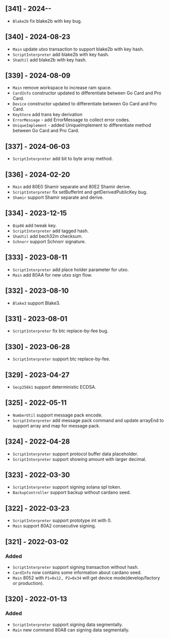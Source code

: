 ## [341] - 2024--

- `Blake2b` fix blake2b with key bug.

## [340] - 2024-08-23

- `Main` update utxo transaction to support blake2b with key hash.
- `ScriptInterpreter` add blake2b with key hash.
- `ShaUtil` add blake2b with key hash.

## [339] - 2024-08-09

- `Main` remove workspace to increase ram space.
- `CardInfo` constructor updated to differentiate between Go Card and Pro Card.
- `Device` constructor updated to differentiate between Go Card and Pro Card.
- `KeyStore` add trans key derivation
- `ErrorMessage` - add ErrorMessage to collect error codes.
- `UniqueImplement` - added UniqueImplement to differentiate method between Go Card and Pro Card.

## [337] - 2024-06-03

- `ScriptInterpreter` add bit to byte array method.

## [336] - 2024-02-20

- `Main` add 80E0 Shamir separate and 80E2 Shamir derive.
- `ScriptInterpreter` fix setBufferInt and getDerivedPublicKey bug.
- `Shamir` support Shamir separate and derive.

## [334] - 2023-12-15

- `Bip86` add tweak key.
- `ScriptInterpreter` add tagged hash.
- `ShaUtil` add bech32m checksum.
- `Schnorr` support Schnorr signature.

## [333] - 2023-08-11

- `ScriptInterpreter` add place holder parameter for utxo.
- `Main` add 80AA for new utxo sign flow.

## [332] - 2023-08-10

- `Blake3` support Blake3.

## [331] - 2023-08-01

- `ScriptInterpreter` fix btc replace-by-fee bug.

## [330] - 2023-06-28

- `ScriptInterpreter` support btc replace-by-fee.

## [329] - 2023-04-27

- `Secp256k1` support deterministic ECDSA.

## [325] - 2022-05-11

- `NumberUtil` support message pack encode.
- `ScriptInterpreter` add message pack command and update arrayEnd to support array and map for message pack.

## [324] - 2022-04-28

- `ScriptInterpreter` support protocol buffer data placeholder.
- `ScriptInterpreter` support showing amount with larger decimal.

## [323] - 2022-03-30

- `ScriptInterpreter` support signing solana spl token.
- `BackupController` support backup without cardano seed.

## [322] - 2022-03-23

- `ScriptInterpreter` support prototype int with 0.
- `Main` support 80A2 consecutive signing.

## [321] - 2022-03-02

### Added

- `ScriptInterpreter` support signing transaction without hash.
- `CardInfo` now contains some information about cardano seed.
- `Main` 8052 with `P1=0x12, P2=0x34` will get device mode(develop/factory or production).

## [320] - 2022-01-13

### Added

- `ScriptInterpreter` support signing data segmentally.
- `Main` new command 80A8 can signing data segmentally.
